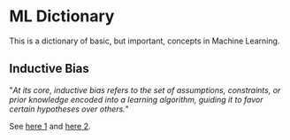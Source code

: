 # ML Dictionary
This is a dictionary of basic, but important, concepts in Machine Learning.

## Inductive Bias
"_At its core, inductive bias refers to the set of assumptions, constraints, or prior knowledge encoded into a learning algorithm, guiding it to favor certain hypotheses over others._"

See [here 1](https://medium.com/@sanjithkumar986/inductive-bias-in-machine-learning-f360ea678a1) and [here 2](https://medium.com/@sanjithkumar986/inductive-bias-in-deep-learning-1-17a7c3f35381#:~:text=These%20inductive%20biases%20make%20CNNs,tasks%20where%20different%20assumptions%20hold).
